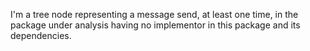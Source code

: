 I'm a tree node representing a message send, at least one time, in the package under analysis having no implementor in this package and its dependencies. 